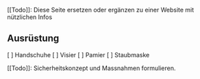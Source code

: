 [[Todo]]: Diese Seite ersetzen oder ergänzen zu einer Website mit nützlichen Infos

## Ausrüstung

[ ] Handschuhe 
[ ] Visier
[ ] Pamier
[ ] Staubmaske

[[Todo]]: Sicherheitskonzept und Massnahmen formulieren.
